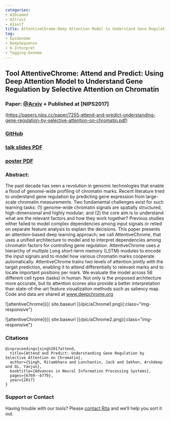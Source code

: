```yaml
---
categories:
- AIbiomed
- AItrust
- AIself
title: AttentiveChrome-Deep Attention Model to Understand Gene Regulation by Selective Attention on Chromatin
tag:
- EpiGenome
- DeepSequence
- 6-Interpret
- Tagging-Genome
---
```


## Tool AttentiveChrome: Attend and Predict: Using Deep Attention Model to Understand Gene Regulation by Selective Attention on Chromatin

### Paper:  [@Arxiv](https://arxiv.org/abs/1708.00339) + Published at [NIPS2017]
(https://papers.nips.cc/paper/7255-attend-and-predict-understanding-gene-regulation-by-selective-attention-on-chromatin.pdf)


### [GitHub](https://github.com/QData/AttentiveChrome)

### [talk slides PDF](https://github.com/QData/AttentiveChrome/blob/master/20171126-PNNL-AttentiveChrome.pdf)


### [poster PDF](https://github.com/QData/AttentiveChrome/blob/master/NIPS%20poster.pdf)


### Abstract:
The past decade has seen a revolution in genomic technologies that enable a flood of genome-wide profiling of chromatin marks. Recent literature tried to understand gene regulation by predicting gene expression from large-scale chromatin measurements. Two fundamental challenges exist for such learning tasks: (1) genome-wide chromatin signals are spatially structured, high-dimensional and highly modular; and (2) the core aim is to understand what are the relevant factors and how they work together? Previous studies either failed to model complex dependencies among input signals or relied on separate feature analysis to explain the decisions. This paper presents an attention-based deep learning approach; we call AttentiveChrome, that uses a unified architecture to model and to interpret dependencies among chromatin factors for controlling gene regulation. AttentiveChrome uses a hierarchy of multiple Long short-term memory (LSTM) modules to encode the input signals and to model how various chromatin marks cooperate automatically. AttentiveChrome trains two levels of attention jointly with the target prediction, enabling it to attend differentially to relevant marks and to locate important positions per mark. We evaluate the model across 56 different cell types (tasks) in human. Not only is the proposed architecture more accurate, but its attention scores also provide a better interpretation than state-of-the-art feature visualization methods such as saliency map.
Code and data are shared at www.deepchrome.org

![attentiveChrome]({{ site.baseurl }}/pic/aChrome1.png){:class="img-responsive"}

![attentiveChrome]({{ site.baseurl }}/pic/aChrome2.png){:class="img-responsive"}

### Citations

```
@inproceedings{singh2017attend,
  title={Attend and Predict: Understanding Gene Regulation by Selective Attention on Chromatin},
  author={Singh, Ritambhara and Lanchantin, Jack and Sekhon, Arshdeep  and Qi, Yanjun},
  booktitle={Advances in Neural Information Processing Systems},
  pages={6769--6779},
  year={2017}
}

```


### Support or Contact


Having trouble with our tools? Please [contact Rita](mailto:rs3zz@virginia.edu) and we’ll help you sort it out.
